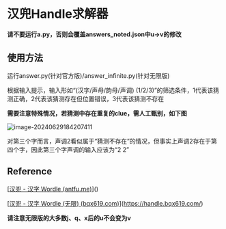 # 汉兜Handle求解器

**请不要运行a.py，否则会覆盖answers_noted.json中u->v的修改**

## 使用方法

运行answer.py(针对官方版)/answer_infinite.py(针对无限版)

根据输入提示，输入形如“(汉字/声母/韵母/声调) (1/2/3)”的筛选条件，1代表该猜测正确，2代表该猜测存在但位置错误，3代表该猜测不存在

**需要注意特殊情况，若猜测中存在重复的clue，需人工甄别，如下图**

![image-20240629184207411](https://raw.githubusercontent.com/ViceBeak/Handle-Solver/master/img/image-20240629184207411.png)

对第三个字而言，声调2看似属于“猜测不存在”的情况，但事实上声调2存在于第四个字，因此第三个字声调的输入应该为“2 2”

## Reference

[[汉兜 - 汉字 Wordle (antfu.me)](https://handle.antfu.me/)]()

[[汉兜 - 汉字 Wordle (无限) (bqx619.com)](https://handle.bqx619.com/)](https://handle.bqx619.com/)

**请注意无限版的大多数j、q、x后的u不会变为v**